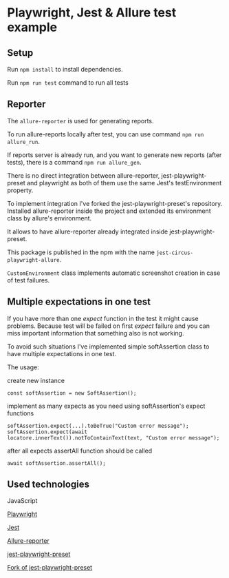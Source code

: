 # Playwright, Jest & Allure test example

## Setup

Run `npm install` to install dependencies.

Run `npm run test` command to run all tests

## Reporter

The `allure-reporter` is used for generating reports.

To run allure-reports locally after test, you can use command `npm run allure_run`.

If reports server is already run, and you want to generate new reports (after tests),
there is a command `npm run allure_gen`.

There is no direct integration between allure-reporter, jest-playwright-preset and playwright 
as both of them use the same Jest's testEnvironment property. 

To implement integration I've forked the jest-playwright-preset's repository. 
Installed allure-reporter inside the project and extended its environment class by allure's environment.

It allows to have allure-reporter already integrated inside jest-playwright-preset.

This package is published in the npm with the name `jest-circus-playwright-allure`.

`CustomEnvironment` class implements automatic screenshot creation in case of test failures. 

## Multiple expectations in one test
If you have more than one _expect_ function in the test it might cause problems. 
Because test will be failed on first _expect_ failure and you can miss important information that 
something also is not working. 

To avoid such situations I've implemented simple softAssertion class to have multiple expectations in one test.

The usage: 

create new instance

`const softAssertion = new SoftAssertion();`

implement as many expects as you need using softAssertion's expect functions

```
softAssertion.expect(...).toBeTrue("Custom error message");
softAssertion.expect(await locatore.innerText()).notToContainText(text, "Custom error message");
```

after all expects assertAll function should be called

`await softAssertion.assertAll();`

## Used technologies

JavaScript

[Playwright](https://playwright.dev/)

[Jest](https://jestjs.io/)

[Allure-reporter](jest-allure-circus)

[jest-playwright-preset](https://www.npmjs.com/package/jest-playwright-preset) 

[Fork of jest-playwright-preset](https://www.npmjs.com/package/jest-circus-playwright-allure)
